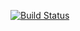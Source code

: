 [![Build Status](https://travis-ci.org/mikebychkov/job4j_design.svg?branch=master)](https://travis-ci.org/mikebychkov/job4j_design)
